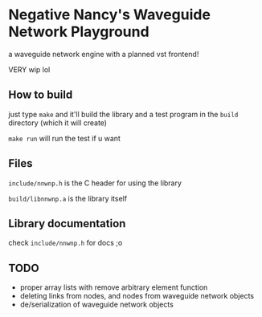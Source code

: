 # Negative Nancy's Waveguide Network Playground

a waveguide network engine with a planned vst frontend!

VERY wip lol

## How to build

just type `make` and it'll build the library and a test program in the `build` directory (which it will create)

`make run` will run the test if u want

## Files

`include/nnwnp.h` is the C header for using the library

`build/libnnwnp.a` is the library itself

## Library documentation

check `include/nnwnp.h` for docs ;o

## TODO

- proper array lists with remove arbitrary element function
- deleting links from nodes, and nodes from waveguide network objects
- de/serialization of waveguide network objects
